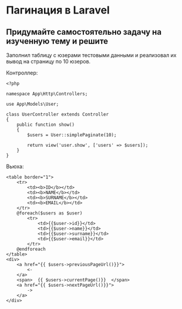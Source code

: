 # Пагинация в Laravel

## Придумайте самостоятельно задачу на изученную тему и решите

Заполнил таблицу с юзерами тестовыми данными и реализовал их вывод на страницу по 10 юзеров.

Контроллер:

    <?php
    
    namespace App\Http\Controllers;
    
    use App\Models\User;
    
    class UserController extends Controller
    {
        public function show()
        {
            $users = User::simplePaginate(10);
    
            return view('user.show', ['users' => $users]);
        }
    }

Вьюха:

    <table border="1">
        <tr>
            <td><b>ID</b></td>
            <td><b>NAME</b></td>
            <td><b>SURNAME</b></td>
            <td><b>EMAIL</b></td>
        </tr>
        @foreach($users as $user)
            <tr>
                <td>{{$user->id}}</td>
                <td>{{$user->name}}</td>
                <td>{{$user->surname}}</td>
                <td>{{$user->email}}</td>
            </tr>
        @endforeach
    </table>
    <div>
        <a href="{{ $users->previousPageUrl()}}">
            <-
        </a>
        <span>  {{ $users->currentPage()}}  </span>
        <a href="{{ $users->nextPageUrl()}}">
            ->
        </a>
    </div>

